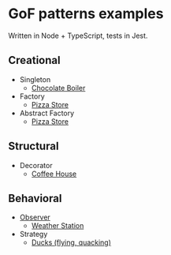 # GoF patterns examples 

Written in Node + TypeScript, tests in Jest.

## Creational
+ Singleton
  + [Chocolate Boiler](src/creational/Singleton/ChocolateBoilerExample/ChocolateBoiler.ts)
+ Factory
  + [Pizza Store](src/creational/Factory/PizzaExample)
+ Abstract Factory
  + [Pizza Store](src/creational/AbstractFactory/PizzaExample)

## Structural
+ Decorator
  + [Coffee House](src/structural/Decorator/CoffeeHouseExample)

## Behavioral
+ [Observer](src/behavioral/Observer/Core)
  + [Weather Station](src/behavioral/Observer/WeatherStationExample)
+ Strategy
  + [Ducks (flying, quacking)](src/behavioral/Strategy/DuckExample)
    

